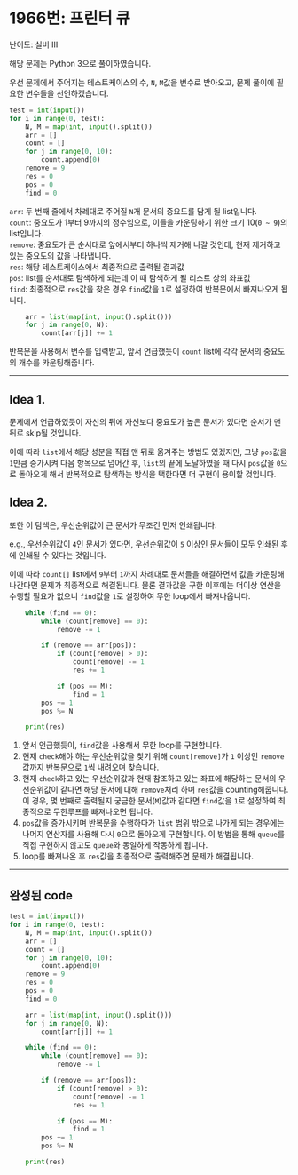 # 1966번: 프린터 큐

난이도: 실버 III

해당 문제는 Python 3으로 풀이하였습니다.

우선 문제에서 주어지는 테스트케이스의 수, `N`, `M`값을 변수로 받아오고, 문제 풀이에 필요한 변수들을 선언하겠습니다.

```python
test = int(input())
for i in range(0, test):
    N, M = map(int, input().split())
    arr = []
    count = []
    for j in range(0, 10):
        count.append(0)
    remove = 9
    res = 0
    pos = 0
    find = 0
```

`arr`: 두 번째 줄에서 차례대로 주어질 `N`개 문서의 중요도를 담게 될 list입니다.  
`count`: 중요도가 1부터 9까지의 정수임으로, 이들을 카운팅하기 위한 크기 10(`0 ~ 9`)의 list입니다.  
`remove`: 중요도가 큰 순서대로 앞에서부터 하나씩 제거해 나갈 것인데, 현재 제거하고 있는 중요도의 값을 나타냅니다.  
`res`: 해당 테스트케이스에서 최종적으로 출력될 결과값  
`pos`: list를 순서대로 탐색하게 되는데 이 때 탐색하게 될 리스트 상의 좌표값  
`find`: 최종적으로 `res`값을 찾은 경우 `find`값을 `1`로 설정하여 반복문에서 빠져나오게 됩니다.

```python
    arr = list(map(int, input().split()))
    for j in range(0, N):
        count[arr[j]] += 1
```

반복문을 사용해서 변수를 입력받고, 앞서 언급했듯이 `count` list에 각각 문서의 중요도의 개수를 카운팅해줍니다.

---

## Idea 1.

문제에서 언급하였듯이 자신의 뒤에 자신보다 중요도가 높은 문서가 있다면 순서가 맨 뒤로 skip될 것입니다.

이에 따라 `list`에서 해당 성분을 직접 맨 뒤로 옮겨주는 방법도 있겠지만, 그냥 `pos`값을 `1`만큼 증가시켜 다음 항목으로 넘어간 후, `list`의 끝에 도달하였을 때 다시 `pos`값을 `0`으로 돌아오게 해서 반복적으로 탐색하는 방식을 택한다면 더 구현이 용이할 것입니다.

## Idea 2.

또한 이 탐색은, 우선순위값이 큰 문서가 무조건 먼저 인쇄됩니다.

e.g., 우선순위값이 `4`인 문서가 있다면, 우선순위값이 `5` 이상인 문서들이 모두 인쇄된 후에 인쇄될 수 있다는 것입니다.

이에 따라 `count[]` list에서 `9`부터 `1`까지 차례대로 문서들을 해결하면서 값을 카운팅해 나간다면 문제가 최종적으로 해결됩니다. 물론 결과값을 구한 이후에는 더이상 연산을 수행할 필요가 없으니 `find`값을 `1`로 설정하여 무한 loop에서 빠져나옵니다.

```python
    while (find == 0):
        while (count[remove] == 0):
            remove -= 1

        if (remove == arr[pos]):
            if (count[remove] > 0):
                count[remove] -= 1
                res += 1

            if (pos == M):
                find = 1
        pos += 1
        pos %= N

    print(res)
```

1. 앞서 언급했듯이, `find`값을 사용해서 무한 loop를 구현합니다.  
2. 현재 `check`해야 하는 우선순위값을 찾기 위해 `count[remove]`가 `1` 이상인 `remove`값까지 반복문으로 `1`씩 내려오며 찾습니다.  
3. 현재 `check`하고 있는 우선순위값과 현재 참조하고 있는 좌표에 해당하는 문서의 우선순위값이 같다면 해당 문서에 대해 `remove`처리 하며 `res`값을 counting해줍니다. 이 경우, 몇 번째로 출력될지 궁금한 문서(`M`)값과 같다면 `find`값을 `1`로 설정하여 최종적으로 무한루프를 빠져나오면 됩니다.  
4. `pos`값을 증가시키며 반복문을 수행하다가 `list` 범위 밖으로 나가게 되는 경우에는 나머지 연산자를 사용해 다시 `0`으로 돌아오게 구현합니다. 이 방법을 통해 `queue`를 직접 구현하지 않고도 `queue`와 동일하게 작동하게 됩니다.  
5. loop를 빠져나온 후 `res`값을 최종적으로 출력해주면 문제가 해결됩니다.

---

## 완성된 code

```python
test = int(input())
for i in range(0, test):
    N, M = map(int, input().split())
    arr = []
    count = []
    for j in range(0, 10):
        count.append(0)
    remove = 9
    res = 0
    pos = 0
    find = 0

    arr = list(map(int, input().split()))
    for j in range(0, N):
        count[arr[j]] += 1

    while (find == 0):
        while (count[remove] == 0):
            remove -= 1

        if (remove == arr[pos]):
            if (count[remove] > 0):
                count[remove] -= 1
                res += 1

            if (pos == M):
                find = 1
        pos += 1
        pos %= N

    print(res)
```